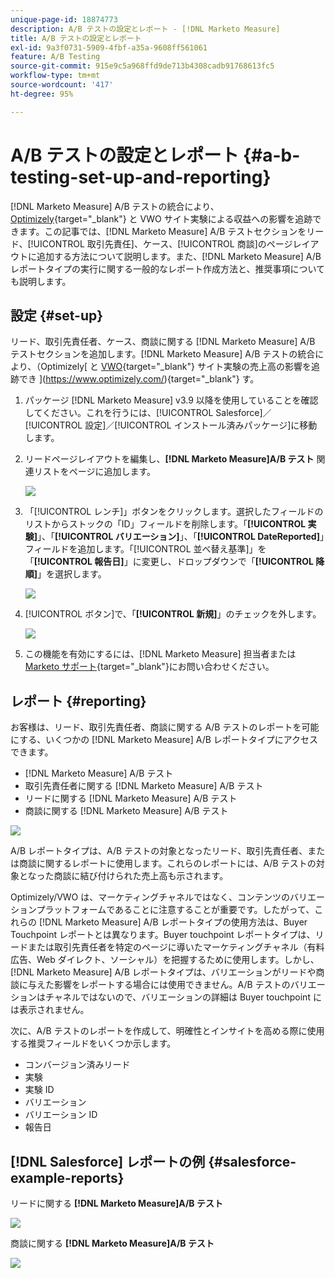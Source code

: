 ```yaml
---
unique-page-id: 18874773
description: A/B テストの設定とレポート - [!DNL Marketo Measure]
title: A/B テストの設定とレポート
exl-id: 9a3f0731-5909-4fbf-a35a-9608ff561061
feature: A/B Testing
source-git-commit: 915e9c5a968ffd9de713b4308cadb91768613fc5
workflow-type: tm+mt
source-wordcount: '417'
ht-degree: 95%

---
```


# A/B テストの設定とレポート {#a-b-testing-set-up-and-reporting}

[!DNL Marketo Measure] A/B テストの統合により、[Optimizely](https://www.optimizely.com/){target="_blank"} と VWO サイト実験による収益への影響を追跡できます。この記事では、[!DNL Marketo Measure] A/B テストセクションをリード、[!UICONTROL 取引先責任]、ケース、[!UICONTROL 商談]のページレイアウトに追加する方法について説明します。また、[!DNL Marketo Measure] A/B レポートタイプの実行に関する一般的なレポート作成方法と、推奨事項についても説明します。

## 設定 {#set-up}

リード、取引先責任者、ケース、商談に関する [!DNL Marketo Measure] A/B テストセクションを追加します。[!DNL Marketo Measure] A/B テストの統合により、（Optimizely[ と [VWO](https://vwo.com/){target="_blank"} サイト実験の売上高の影響を追跡でき ](https://www.optimizely.com/){target="_blank"} す。

1. パッケージ [!DNL Marketo Measure] v3.9 以降を使用していることを確認してください。これを行うには、[!UICONTROL Salesforce]／[!UICONTROL 設定]／[!UICONTROL インストール済みパッケージ]に移動します。
1. リードページレイアウトを編集し、**[!DNL Marketo Measure]A/B テスト** 関連リストをページに追加します。

   ![](assets/1.png)

1. 「[!UICONTROL レンチ]」ボタンをクリックします。選択したフィールドのリストからストックの「ID」フィールドを削除します。「**[!UICONTROL 実験]**」、「**[!UICONTROL バリエーション]**」、「**[!UICONTROL DateReported]**」フィールドを追加します。「[!UICONTROL 並べ替え基準]」を「**[!UICONTROL 報告日]**」に変更し、ドロップダウンで「**[!UICONTROL 降順]**」を選択します。

   ![](assets/2.png)

1. [!UICONTROL ボタン]で、「**[!UICONTROL 新規]**」のチェックを外します。

   ![](assets/3.png)

1. この機能を有効にするには、[!DNL Marketo Measure] 担当者または [Marketo サポート](https://nation.marketo.com/t5/support/ct-p/Support){target="_blank"}にお問い合わせください。

## レポート {#reporting}

お客様は、リード、取引先責任者、商談に関する A/B テストのレポートを可能にする、いくつかの [!DNL Marketo Measure] A/B レポートタイプにアクセスできます。

* [!DNL Marketo Measure] A/B テスト
* 取引先責任者に関する [!DNL Marketo Measure] A/B テスト
* リードに関する [!DNL Marketo Measure] A/B テスト
* 商談に関する [!DNL Marketo Measure] A/B テスト

![](assets/4.png)

A/B レポートタイプは、A/B テストの対象となったリード、取引先責任者、または商談に関するレポートに使用します。これらのレポートには、A/B テストの対象となった商談に結び付けられた売上高も示されます。

Optimizely/VWO は、マーケティングチャネルではなく、コンテンツのバリエーションプラットフォームであることに注意することが重要です。したがって、これらの [!DNL Marketo Measure] A/B レポートタイプの使用方法は、Buyer Touchpoint レポートとは異なります。Buyer touchpoint レポートタイプは、リードまたは取引先責任者を特定のページに導いたマーケティングチャネル（有料広告、Web ダイレクト、ソーシャル）を把握するために使用します。しかし、[!DNL Marketo Measure] A/B レポートタイプは、バリエーションがリードや商談に与えた影響をレポートする場合には使用できません。A/B テストのバリエーションはチャネルではないので、バリエーションの詳細は Buyer touchpoint には表示されません。

次に、A/B テストのレポートを作成して、明確性とインサイトを高める際に使用する推奨フィールドをいくつか示します。

* コンバージョン済みリード
* 実験
* 実験 ID
* バリエーション
* バリエーション ID
* 報告日

## [!DNL Salesforce] レポートの例 {#salesforce-example-reports}

リードに関する **[!DNL Marketo Measure]A/B テスト**

![](assets/5.png)

商談に関する **[!DNL Marketo Measure]A/B テスト**

![](assets/6.png)

